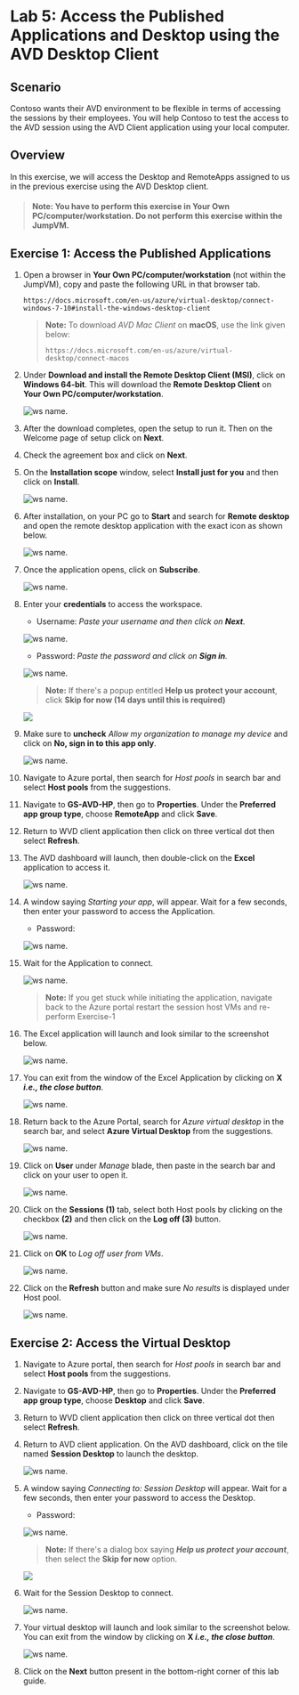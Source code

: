 # Lab 5: Access the Published Applications and Desktop using the AVD Desktop Client

## **Scenario**

Contoso wants their AVD environment to be flexible in terms of accessing the sessions by their employees. You will help Contoso to test the access to the AVD session using the AVD Client application using your local computer.

## **Overview**

In this exercise, we will access the Desktop and RemoteApps assigned to us in the previous exercise using the AVD Desktop client.

>#### **Note:** You have to perform this exercise in **Your Own PC/computer/workstation.** Do not perform this exercise within the JumpVM.

## Exercise 1: Access the Published Applications

1. Open a browser in **Your Own PC/computer/workstation** (not within the JumpVM), copy and paste the following URL in that browser tab.

   ```
   https://docs.microsoft.com/en-us/azure/virtual-desktop/connect-windows-7-10#install-the-windows-desktop-client
   ```

   > **Note:** To download *AVD Mac Client* on **macOS**, use the link given below:
   >
   > ```
   > https://docs.microsoft.com/en-us/azure/virtual-desktop/connect-macos
   > ```

1. Under **Download and install the Remote Desktop Client (MSI)**, click on **Windows 64-bit**. This will download the **Remote Desktop Client** on **Your Own PC/computer/workstation**.
   
   ![ws name.](media/lab5-1.png)
      
1. After the download completes, open the setup to run it. Then on the Welcome page of setup click on **Next**.

1. Check the agreement box and click on **Next**.

1. On the **Installation scope** window, select **Install just for you** and then click on **Install**.

   ![ws name.](media/wvd41.png)

1. After installation, on your PC go to **Start** and search for **Remote desktop** and open the remote desktop application with the exact icon as shown below.

   ![ws name.](media/137.png)
   
1. Once the application opens, click on **Subscribe**.

   ![ws name.](media/a49.png)
  
1. Enter your **credentials** to access the workspace.

   - Username: *Paste your username* **<inject key="User 01 UPN" />** *and then click on **Next**.*
   
   ![ws name.](media/95.png)

   - Password: *Paste the password* **<inject key="AzureAdUserPassword" />** *and click on **Sign in**.*

   ![ws name.](media/96.png)
   
   >**Note:** If there's a popup entitled **Help us protect your account**, click **Skip for now (14 days until this is required)**

   ![](media/skipfornow.png)

1. Make sure to **uncheck** *Allow my organization to manage my device* and click on **No, sign in to this app only**.

   ![ws name.](media/ex4t1s9.png)

1. Navigate to Azure portal, then search for *Host pools* in search bar and select **Host pools** from the suggestions.

1. Navigate to **GS-AVD-HP**, then go to **Properties**. Under the **Preferred app group type**, choose **RemoteApp** and click **Save**.

1. Return to WVD client application then click on three vertical dot then select **Refresh**.
      
1. The AVD dashboard will launch, then double-click on the **Excel** application to access it.

   ![ws name.](media/ex4t1s10.png)
   
1. A window saying *Starting your app*, will appear. Wait for a few seconds, then enter your password to access the Application.

    - Password: **<inject key="AzureAdUserPassword" />**
   
   ![ws name.](media/ch14.png)

1. Wait for the Application to connect.

   ![ws name.](media/58.png)
    
   >**Note:** If you get stuck while initiating the application, navigate back to the Azure portal restart the session host VMs and re-perform Exercise-1
   
1. The Excel application will launch and look similar to the screenshot below.

   ![ws name.](media/ch15.png) 
    
1. You can exit from the window of the Excel Application by clicking on **X *i.e., the close button***.

   ![ws name.](media/ch16.png)

1. Return back to the Azure Portal, search for *Azure virtual desktop* in the search bar, and select **Azure Virtual Desktop** from the suggestions.

   ![ws name.](media/w1.png)

1. Click on **User** under *Manage* blade, then paste **<inject key="User 01 UPN" />** in the search bar and click on your user to open it.

   ![ws name.](media/AVD-users.png)

1. Click on the **Sessions (1)** tab, select both Host pools by clicking on the checkbox **(2)** and then click on the **Log off (3)** button.

   ![ws name.](media-2/hplogoff.png)

1. Click on **OK** to *Log off user from VMs*.

   ![ws name.](media/jvm9.png)

1. Click on the **Refresh** button and make sure *No results* is displayed under Host pool.

   ![ws name.](media-1/Ex5-task1-step19.png)
   
## Exercise 2: Access the Virtual Desktop

1. Navigate to Azure portal, then search for *Host pools* in search bar and select **Host pools** from the suggestions.

1. Navigate to **GS-AVD-HP**, then go to **Properties**. Under the **Preferred app group type**, choose **Desktop** and click **Save**.

1. Return to WVD client application then click on three vertical dot then select **Refresh**.

1. Return to AVD client application. On the AVD dashboard, click on the tile named **Session Desktop** to launch the desktop.

   ![ws name.](media/labinst24.png)
   
1. A window saying *Connecting to: Session Desktop* will appear. Wait for a few seconds, then enter your password to access the Desktop.

   - Password: **<inject key="AzureAdUserPassword" />**
   
   ![ws name.](media/ch14.png)
   
   >**Note:** If there's a dialog box saying ***Help us protect your account***, then select the **Skip for now** option.
   
   ![](media/login.png)

1. Wait for the Session Desktop to connect.

   ![ws name.](media/ex4t2s4.png)

1. Your virtual desktop will launch and look similar to the screenshot below. You can exit from the window by clicking on **X *i.e., the close button***. 
        
   ![ws name.](./media/sessiondesktop1.1.png)   
     
1. Click on the **Next** button present in the bottom-right corner of this lab guide. 
